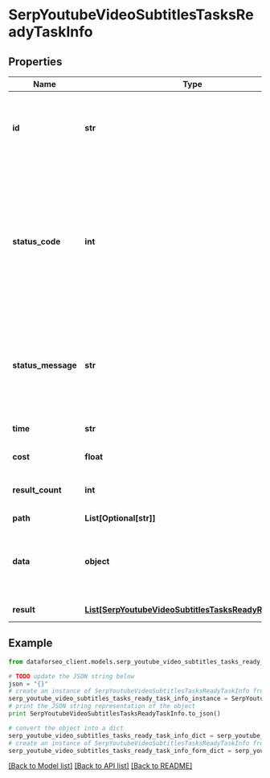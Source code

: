 # SerpYoutubeVideoSubtitlesTasksReadyTaskInfo


## Properties

Name | Type | Description | Notes
------------ | ------------- | ------------- | -------------
**id** | **str** | task identifier unique task identifier in our system in the UUID format | [optional] 
**status_code** | **int** | status code of the task generated by DataForSEO, can be within the following range: 10000-60000 you can find the full list of the response codes here | [optional] 
**status_message** | **str** | informational message of the task you can find the full list of general informational messages here | [optional] 
**time** | **str** | execution time, seconds | [optional] 
**cost** | **float** | total tasks cost, USD | [optional] 
**result_count** | **int** | number of elements in the result array | [optional] 
**path** | **List[Optional[str]]** | URL path | [optional] 
**data** | **object** | contains the same parameters that you specified in the POST request | [optional] 
**result** | [**List[SerpYoutubeVideoSubtitlesTasksReadyResultInfo]**](SerpYoutubeVideoSubtitlesTasksReadyResultInfo.md) | array of results | [optional] 

## Example

```python
from dataforseo_client.models.serp_youtube_video_subtitles_tasks_ready_task_info import SerpYoutubeVideoSubtitlesTasksReadyTaskInfo

# TODO update the JSON string below
json = "{}"
# create an instance of SerpYoutubeVideoSubtitlesTasksReadyTaskInfo from a JSON string
serp_youtube_video_subtitles_tasks_ready_task_info_instance = SerpYoutubeVideoSubtitlesTasksReadyTaskInfo.from_json(json)
# print the JSON string representation of the object
print SerpYoutubeVideoSubtitlesTasksReadyTaskInfo.to_json()

# convert the object into a dict
serp_youtube_video_subtitles_tasks_ready_task_info_dict = serp_youtube_video_subtitles_tasks_ready_task_info_instance.to_dict()
# create an instance of SerpYoutubeVideoSubtitlesTasksReadyTaskInfo from a dict
serp_youtube_video_subtitles_tasks_ready_task_info_form_dict = serp_youtube_video_subtitles_tasks_ready_task_info.from_dict(serp_youtube_video_subtitles_tasks_ready_task_info_dict)
```
[[Back to Model list]](../README.md#documentation-for-models) [[Back to API list]](../README.md#documentation-for-api-endpoints) [[Back to README]](../README.md)


